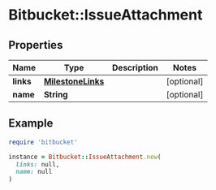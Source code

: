 # Bitbucket::IssueAttachment

## Properties

| Name | Type | Description | Notes |
| ---- | ---- | ----------- | ----- |
| **links** | [**MilestoneLinks**](MilestoneLinks.md) |  | [optional] |
| **name** | **String** |  | [optional] |

## Example

```ruby
require 'bitbucket'

instance = Bitbucket::IssueAttachment.new(
  links: null,
  name: null
)
```

